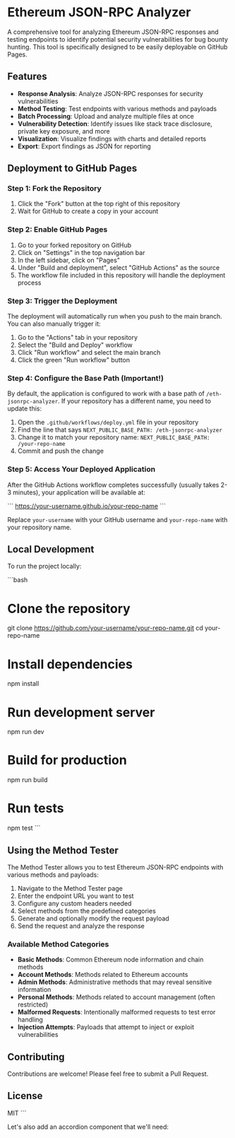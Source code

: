 # Ethereum JSON-RPC Analyzer

A comprehensive tool for analyzing Ethereum JSON-RPC responses and testing endpoints to identify potential security vulnerabilities for bug bounty hunting. This tool is specifically designed to be easily deployable on GitHub Pages.

## Features

- **Response Analysis**: Analyze JSON-RPC responses for security vulnerabilities
- **Method Testing**: Test endpoints with various methods and payloads
- **Batch Processing**: Upload and analyze multiple files at once
- **Vulnerability Detection**: Identify issues like stack trace disclosure, private key exposure, and more
- **Visualization**: Visualize findings with charts and detailed reports
- **Export**: Export findings as JSON for reporting

## Deployment to GitHub Pages

### Step 1: Fork the Repository

1. Click the "Fork" button at the top right of this repository
2. Wait for GitHub to create a copy in your account

### Step 2: Enable GitHub Pages

1. Go to your forked repository on GitHub
2. Click on "Settings" in the top navigation bar
3. In the left sidebar, click on "Pages"
4. Under "Build and deployment", select "GitHub Actions" as the source
5. The workflow file included in this repository will handle the deployment process

### Step 3: Trigger the Deployment

The deployment will automatically run when you push to the main branch. You can also manually trigger it:

1. Go to the "Actions" tab in your repository
2. Select the "Build and Deploy" workflow
3. Click "Run workflow" and select the main branch
4. Click the green "Run workflow" button

### Step 4: Configure the Base Path (Important!)

By default, the application is configured to work with a base path of `/eth-jsonrpc-analyzer`. If your repository has a different name, you need to update this:

1. Open the `.github/workflows/deploy.yml` file in your repository
2. Find the line that says `NEXT_PUBLIC_BASE_PATH: /eth-jsonrpc-analyzer`
3. Change it to match your repository name: `NEXT_PUBLIC_BASE_PATH: /your-repo-name`
4. Commit and push the change

### Step 5: Access Your Deployed Application

After the GitHub Actions workflow completes successfully (usually takes 2-3 minutes), your application will be available at:

\`\`\`
https://your-username.github.io/your-repo-name
\`\`\`

Replace `your-username` with your GitHub username and `your-repo-name` with your repository name.

## Local Development

To run the project locally:

\`\`\`bash
# Clone the repository
git clone https://github.com/your-username/your-repo-name.git
cd your-repo-name

# Install dependencies
npm install

# Run development server
npm run dev

# Build for production
npm run build

# Run tests
npm test
\`\`\`

## Using the Method Tester

The Method Tester allows you to test Ethereum JSON-RPC endpoints with various methods and payloads:

1. Navigate to the Method Tester page
2. Enter the endpoint URL you want to test
3. Configure any custom headers needed
4. Select methods from the predefined categories
5. Generate and optionally modify the request payload
6. Send the request and analyze the response

### Available Method Categories

- **Basic Methods**: Common Ethereum node information and chain methods
- **Account Methods**: Methods related to Ethereum accounts
- **Admin Methods**: Administrative methods that may reveal sensitive information
- **Personal Methods**: Methods related to account management (often restricted)
- **Malformed Requests**: Intentionally malformed requests to test error handling
- **Injection Attempts**: Payloads that attempt to inject or exploit vulnerabilities

## Contributing

Contributions are welcome! Please feel free to submit a Pull Request.

## License

MIT
\`\`\`

Let's also add an accordion component that we'll need:
